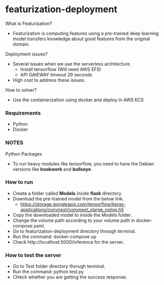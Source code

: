 # featurization-deployment

What is Featurization?
- Featurization is computing features using a pre-trained deep learning model transfers knowledge about good features from the original domain.

Deployment issues?
- Several issues when we use the serverless architecture.
    - Install tensorflow (Will need AWS EFS)
    - API GAtEWAY timeout 29 seconds
- High cost to address these issues.

How to solver?
- Use the containerization using docker and deploy in AWS ECS

### Requirements
- Python
- Docker

### NOTES

Python Packages
- To run heavy modules like tensorflow, you need to have the Debian versions like **bookwork** and **bullseye**.

### How to run
- Create a folder called **Models** inside **flask** directory.
- Download the pre-trained model from the below link.
    - https://storage.googleapis.com/tensorflow/keras-applications/convnext/convnext_xlarge_notop.h5
- Copy the downloaded model to inside the Models folder.
- Change the volume path according to your volume path in docker-compose.yaml.
- Go to featurization-deployment directory through terminal.
- Run the command: docker-compose up
- Check http://localhost:5000/inference for the server.

### How to test the server
- Go to Test folder directory thorugh terminal.
- Run the command: python test.py
- CHeck whether you are getting the success response.
